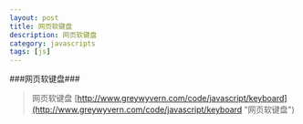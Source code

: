 ```yaml
---
layout: post
title: 网页软键盘
description: 网页软键盘
category: javascripts
tags: [js]
---
```

###网页软键盘###
>网页软键盘 [http://www.greywyvern.com/code/javascript/keyboard](http://www.greywyvern.com/code/javascript/keyboard "网页软键盘")
